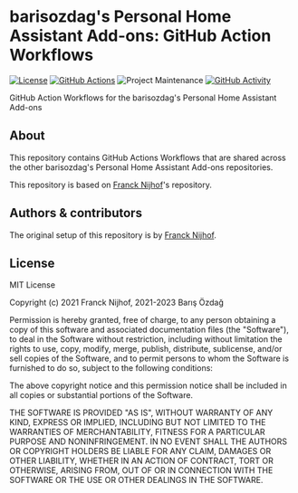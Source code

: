 # barisozdag's Personal Home Assistant Add-ons: GitHub Action Workflows

[![License][license-shield]](LICENSE.md)
[![GitHub Actions][github-actions-shield]][github-actions]
![Project Maintenance][maintenance-shield]
[![GitHub Activity][commits-shield]][commits]

GitHub Action Workflows for the barisozdag's Personal Home Assistant Add-ons

## About

This repository contains GitHub Actions Workflows that are shared across
the other barisozdag's Personal Home Assistant Add-ons repositories.

This repository is based on [Franck Nijhof][frenck]'s repository.

## Authors & contributors

The original setup of this repository is by [Franck Nijhof][frenck].

## License

MIT License

Copyright (c) 2021 Franck Nijhof, 2021-2023 Barış Özdağ

Permission is hereby granted, free of charge, to any person obtaining a copy
of this software and associated documentation files (the "Software"), to deal
in the Software without restriction, including without limitation the rights
to use, copy, modify, merge, publish, distribute, sublicense, and/or sell
copies of the Software, and to permit persons to whom the Software is
furnished to do so, subject to the following conditions:

The above copyright notice and this permission notice shall be included in all
copies or substantial portions of the Software.

THE SOFTWARE IS PROVIDED "AS IS", WITHOUT WARRANTY OF ANY KIND, EXPRESS OR
IMPLIED, INCLUDING BUT NOT LIMITED TO THE WARRANTIES OF MERCHANTABILITY,
FITNESS FOR A PARTICULAR PURPOSE AND NONINFRINGEMENT. IN NO EVENT SHALL THE
AUTHORS OR COPYRIGHT HOLDERS BE LIABLE FOR ANY CLAIM, DAMAGES OR OTHER
LIABILITY, WHETHER IN AN ACTION OF CONTRACT, TORT OR OTHERWISE, ARISING FROM,
OUT OF OR IN CONNECTION WITH THE SOFTWARE OR THE USE OR OTHER DEALINGS IN THE
SOFTWARE.

[commits-shield]: https://img.shields.io/github/commit-activity/y/barisozdag/workflows.svg
[commits]: https://github.com/barisozdag/workflows/commits/main
[frenck]: https://github.com/frenck
[github-actions-shield]: https://github.com/barisozdag/workflows/actions/workflows/workflows-ci.yaml/badge.svg
[github-actions]: https://github.com/barisozdag/workflows/actions/workflows/workflows-ci.yaml
[license-shield]: https://img.shields.io/github/license/barisozdag/workflows.svg
[maintenance-shield]: https://img.shields.io/maintenance/yes/2023.svg
